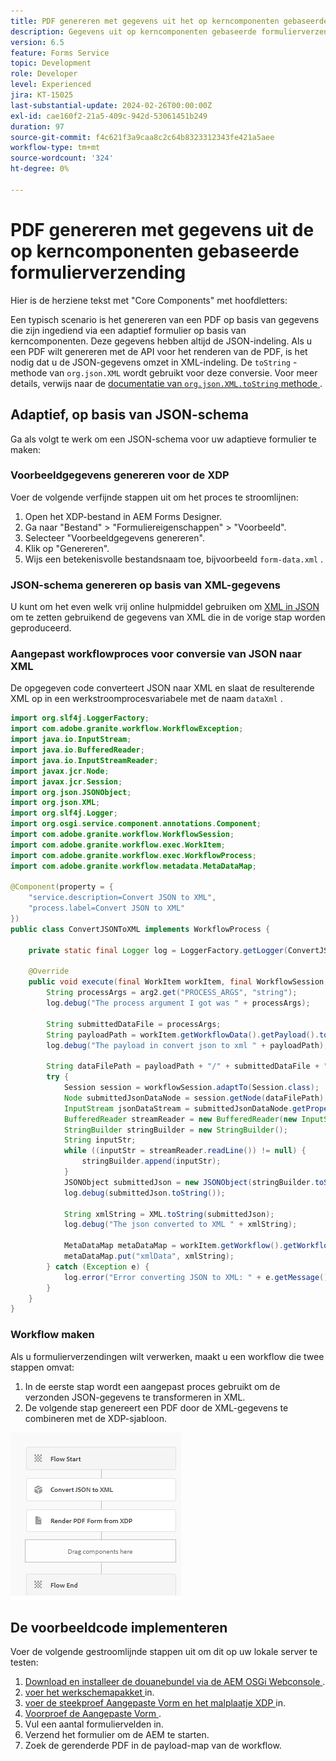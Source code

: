 ```yaml
---
title: PDF genereren met gegevens uit het op kerncomponenten gebaseerde adaptieve formulier
description: Gegevens uit op kerncomponenten gebaseerde formulierverzending samenvoegen met XDP-sjabloon in workflow
version: 6.5
feature: Forms Service
topic: Development
role: Developer
level: Experienced
jira: KT-15025
last-substantial-update: 2024-02-26T00:00:00Z
exl-id: cae160f2-21a5-409c-942d-53061451b249
duration: 97
source-git-commit: f4c621f3a9caa8c2c64b8323312343fe421a5aee
workflow-type: tm+mt
source-wordcount: '324'
ht-degree: 0%

---
```


# PDF genereren met gegevens uit de op kerncomponenten gebaseerde formulierverzending

Hier is de herziene tekst met &quot;Core Components&quot; met hoofdletters:

Een typisch scenario is het genereren van een PDF op basis van gegevens die zijn ingediend via een adaptief formulier op basis van kerncomponenten. Deze gegevens hebben altijd de JSON-indeling. Als u een PDF wilt genereren met de API voor het renderen van de PDF, is het nodig dat u de JSON-gegevens omzet in XML-indeling. De `toString` -methode van `org.json.XML` wordt gebruikt voor deze conversie. Voor meer details, verwijs naar de [ documentatie van `org.json.XML.toString` methode ](https://www.javadoc.io/doc/org.json/json/20171018/org/json/XML.html#toString-java.lang.Object-).

## Adaptief, op basis van JSON-schema

Ga als volgt te werk om een JSON-schema voor uw adaptieve formulier te maken:

### Voorbeeldgegevens genereren voor de XDP

Voer de volgende verfijnde stappen uit om het proces te stroomlijnen:

1. Open het XDP-bestand in AEM Forms Designer.
1. Ga naar &quot;Bestand&quot; > &quot;Formuliereigenschappen&quot; > &quot;Voorbeeld&quot;.
1. Selecteer &quot;Voorbeeldgegevens genereren&quot;.
1. Klik op &quot;Genereren&quot;.
1. Wijs een betekenisvolle bestandsnaam toe, bijvoorbeeld `form-data.xml` .

### JSON-schema genereren op basis van XML-gegevens

U kunt om het even welk vrij online hulpmiddel gebruiken om [ XML in JSON ](https://jsonformatter.org/xml-to-jsonschema) om te zetten gebruikend de gegevens van XML die in de vorige stap worden geproduceerd.

### Aangepast workflowproces voor conversie van JSON naar XML

De opgegeven code converteert JSON naar XML en slaat de resulterende XML op in een werkstroomprocesvariabele met de naam `dataXml` .

```java
import org.slf4j.LoggerFactory;
import com.adobe.granite.workflow.WorkflowException;
import java.io.InputStream;
import java.io.BufferedReader;
import java.io.InputStreamReader;
import javax.jcr.Node;
import javax.jcr.Session;
import org.json.JSONObject;
import org.json.XML;
import org.slf4j.Logger;
import org.osgi.service.component.annotations.Component;
import com.adobe.granite.workflow.WorkflowSession;
import com.adobe.granite.workflow.exec.WorkItem;
import com.adobe.granite.workflow.exec.WorkflowProcess;
import com.adobe.granite.workflow.metadata.MetaDataMap;

@Component(property = {
    "service.description=Convert JSON to XML",
    "process.label=Convert JSON to XML"
})
public class ConvertJSONToXML implements WorkflowProcess {

    private static final Logger log = LoggerFactory.getLogger(ConvertJSONToXML.class);

    @Override
    public void execute(final WorkItem workItem, final WorkflowSession workflowSession, final MetaDataMap arg2) throws WorkflowException {
        String processArgs = arg2.get("PROCESS_ARGS", "string");
        log.debug("The process argument I got was " + processArgs);
        
        String submittedDataFile = processArgs;
        String payloadPath = workItem.getWorkflowData().getPayload().toString();
        log.debug("The payload in convert json to xml " + payloadPath);
        
        String dataFilePath = payloadPath + "/" + submittedDataFile + "/jcr:content";
        try {
            Session session = workflowSession.adaptTo(Session.class);
            Node submittedJsonDataNode = session.getNode(dataFilePath);
            InputStream jsonDataStream = submittedJsonDataNode.getProperty("jcr:data").getBinary().getStream();
            BufferedReader streamReader = new BufferedReader(new InputStreamReader(jsonDataStream, "UTF-8"));
            StringBuilder stringBuilder = new StringBuilder();
            String inputStr;
            while ((inputStr = streamReader.readLine()) != null) {
                stringBuilder.append(inputStr);
            }
            JSONObject submittedJson = new JSONObject(stringBuilder.toString());
            log.debug(submittedJson.toString());
            
            String xmlString = XML.toString(submittedJson);
            log.debug("The json converted to XML " + xmlString);
            
            MetaDataMap metaDataMap = workItem.getWorkflow().getWorkflowData().getMetaDataMap();
            metaDataMap.put("xmlData", xmlString);
        } catch (Exception e) {
            log.error("Error converting JSON to XML: " + e.getMessage(), e);
        }
    }
}
```

### Workflow maken

Als u formulierverzendingen wilt verwerken, maakt u een workflow die twee stappen omvat:

1. In de eerste stap wordt een aangepast proces gebruikt om de verzonden JSON-gegevens te transformeren in XML.
1. De volgende stap genereert een PDF door de XML-gegevens te combineren met de XDP-sjabloon.

![ json-aan-xml ](assets/json-to-xml-process-step.png)


## De voorbeeldcode implementeren

Voer de volgende gestroomlijnde stappen uit om dit op uw lokale server te testen:

1. [ Download en installeer de douanebundel via de AEM OSGi Webconsole ](assets/convertJsonToXML.core-1.0.0-SNAPSHOT.jar).
1. [ voer het werkschemapakket ](assets/workflow_to_render_pdf.zip) in.
1. [ voer de steekproef Aangepaste Vorm en het malplaatje XDP ](assets/adaptive_form_and_xdp_template.zip) in.
1. [ Voorproef de Aangepaste Vorm ](http://localhost:4502/content/dam/formsanddocuments/f23/jcr:content?wcmmode=disabled).
1. Vul een aantal formuliervelden in.
1. Verzend het formulier om de AEM te starten.
1. Zoek de gerenderde PDF in de payload-map van de workflow.
